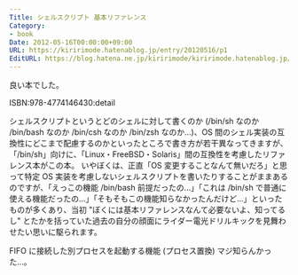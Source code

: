 ```yaml
---
Title: シェルスクリプト 基本リファレンス
Category:
- book
Date: 2012-05-16T00:00:00+09:00
URL: https://kiririmode.hatenablog.jp/entry/20120516/p1
EditURL: https://blog.hatena.ne.jp/kiririmode/kiririmode.hatenablog.jp/atom/entry/8454420450078210291
---
```



良い本でした。

ISBN:978-4774146430:detail

シェルスクリプトというとどのシェルに対して書くのか (/bin/sh なのか /bin/bash なのか /bin/csh なのか /bin/zsh なのか…)、OS 間のシェル実装の互換性にどこまで配慮するのかといったところで書き方が若干異なってきますが、「/bin/sh」向けに、「Linux・FreeBSD・Solaris」間の互換性を考慮したリファレンス本がこの本。
いやぼくは、正直「OS 変更することなんて無いだろ」と思って特定 OS 実装を考慮しないシェルスクリプトを書いたりすることがままあるのですが、「えっこの機能 /bin/bash 前提だったの…」「これは /bin/sh で普通に使える機能だったの…」「そもそもこの機能知らなかったんだけど…」といったものが多くあり、当初 "ぼくには基本リファレンスなんて必要ないよ、知ってるし" とたかを括っていた過去の自分の顔面にライダー電光ドリルキックを見舞わせたい思いに駆られます。

FIFO に接続した別プロセスを起動する機能 (プロセス置換) マジ知らんかった…。
